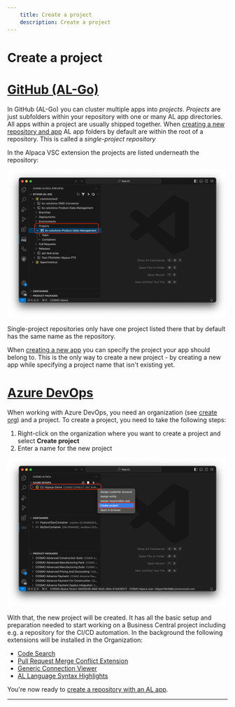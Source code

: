 ```yaml
---
    title: Create a project
    description: Create a project
---
```


# Create a project

# [**GitHub (AL-Go)**](#tab/github)

In GitHub (AL-Go) you can cluster multiple apps into *projects*. *Projects* are just subfolders within your repository with one or many AL app directories. All apps within a project are usually shipped together. When [creating a new repository and app](create-app.md) AL app folders by default are within the root of a repository. This is called a *single-project repository*

In the Alpaca VSC extension the projects are listed underneath the repository:

![Extension Preview Projects](../media/extension-preview-projects.png)

Single-project repositories only have one project listed there that by default has the same name as the repository.

When [creating a new app](create-app.md) you can specify the project your app should belong to. This is the only way to create a new project - by creating a new app while specifying a project name that isn't existing yet.


# [**Azure DevOps**](#tab/azdevops)

When working with Azure DevOps, you need an organization (see [create org][create-org]) and a project. To create a project, you need to take the following steps:

1. Right-click on the organization where you want to create a project and select **Create project**
1. Enter a name for the new project

![Extension Create Azure DevOps Project](../media/extension-create-project.png)

With that, the new project will be created. It has all the basic setup and preparation needed to start working on a Business Central project including e.g. a repository for the CI/CD automation. In the background the following extensions will be installed in the Organization:
- [Code Search](https://marketplace.visualstudio.com/items?itemName=ms.vss-code-search)
- [Pull Request Merge Conflict Extension](https://marketplace.visualstudio.com/items?itemName=ms-devlabs.conflicts-tab)
- [Generic Connection Viewer](https://marketplace.visualstudio.com/items?itemName=achermyanin.credentials-viewer)
- [AL Language Syntax Highlights](https://marketplace.visualstudio.com/items?itemName=ms-dynamics-smb.allanghighlights)

You're now ready to [create a repository with an AL app](create-app.md).

---

[create-org]: ../getting-started/create-org.md
